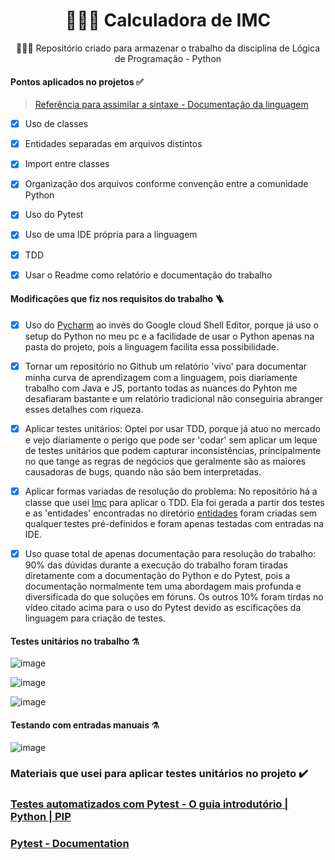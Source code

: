 <h1 align="center">🧗🏻‍♀️ Calculadora de IMC</h1>

<p align="center">🏃🏻‍♀️ Repositório criado para armazenar o trabalho da disciplina de Lógica de Programação - Python </p>



#### Pontos aplicados no projetos ✅
>[Referência para assimilar a sintaxe - Documentação da linguagem](https://docs.python.org/3/)

- [x] Uso de classes
- [x] Entidades separadas em arquivos distintos
- [x] Import entre classes
- [x] Organização dos arquivos conforme convenção entre a comunidade Python
- [x] Uso do Pytest
- [x] Uso de uma IDE própria para a linguagem
- [x] TDD
- [x] Usar o Readme como relatório e documentação do trabalho


#### Modificações que fiz nos requisitos do trabalho 🪜
- [x] Uso do [Pycharm](https://www.jetbrains.com/pt-br/pycharm/) ao invés do Google cloud Shell Editor, porque já uso o setup do Python no meu pc e a facilidade de usar o Python apenas na pasta do projeto, pois a linguagem facilita essa possibilidade.
- [x] Tornar um repositório no Github um relatório 'vivo' para documentar minha curva de aprendizagem com a linguagem, pois diariamente trabalho com Java e JS, portanto todas as nuances do Pyhton me desafiaram bastante e um relatório tradicional não conseguiria abranger esses detalhes com riqueza.
- [x] Aplicar testes unitários: Optei por usar TDD, porque já atuo no mercado e vejo diariamente o perigo que pode ser 'codar' sem aplicar um leque de testes unitários que podem capturar inconsistências, principalmente no que tange as regras de negócios que geralmente são as maiores causadoras de bugs, quando não são bem interpretadas.
- [x] Aplicar formas variadas de resolução do problema: No repositório há a classe que usei [Imc](https://github.com/srtapoe/calculadoraDeIMC/blob/master/entities/Imc.py) para aplicar o TDD. Ela foi gerada a partir dos testes e as 'entidades' encontradas no diretório [entidades](https://github.com/srtapoe/calculadoraDeIMC/tree/master/entidades) foram criadas sem qualquer testes pré-definidos e foram apenas testadas com entradas na IDE.
- [x] Uso quase total de apenas documentação para resolução do trabalho: 90% das dúvidas durante a execução do trabalho foram tiradas diretamente com a documentação do Python e do Pytest, pois a documentação normalmente tem uma abordagem mais profunda e diversificada do que soluções em fóruns. Os outros 10% foram tirdas no vídeo citado acima para o uso do Pytest devido as escificações da linguagem para criação de testes.



#### Testes unitários no trabalho ⚗️
![image](https://github.com/srtapoe/calculadoraDeIMC/assets/40921734/0abdc167-33f3-40f3-98af-99a950fd314f)

![image](https://github.com/srtapoe/calculadoraDeIMC/assets/40921734/db6ef8ef-032c-44ee-b778-a1722b22438e)

![image](https://github.com/srtapoe/calculadoraDeIMC/assets/40921734/1dba1797-0f85-4780-8049-4ac5f37bf25f)


#### Testando com entradas manuais ⚗️
![image](https://github.com/srtapoe/calculadoraDeIMC/assets/40921734/0c21e7b5-1145-4728-9430-9f9adde21f04)


### Materiais que usei para aplicar testes unitários no projeto ✔️
### [Testes automatizados com Pytest - O guia introdutório | Python | PIP](https://www.youtube.com/watch?v=uVM9vPu2z0g&t=619s)
### [Pytest - Documentation](https://docs.pytest.org/en/7.4.x/)
